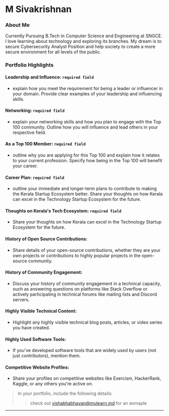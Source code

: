 # M Sivakrishnan

### About Me
Currently Pursuing B.Tech in Computer Science and Engineering at SNGCE. I love learning about technology and exploring its branches. My dream is to secure Cybersecurity Analyst Position and help society to create a more secure environment for all levels of the public.


### Portfolio Highlights



#### Leadership and Influence: `required field`

- explain how you meet the requirement for being a leader or influencer in your domain. Provide clear examples of your leadership and influencing skills.

#### Networking: `required field`

- explain your networking skills and how you plan to engage with the Top 100 community. Outline how you will influence and lead others in your respective field.

#### As a Top 100 Member: `required field`

- outline why you are applying for this Top 100 and explain how it relates to your current profession. Specify how being in the Top 100 will benefit your career.

#### Career Plan: `required field`

- outline your immediate and longer-term plans to contribute to making the Kerala Startup Ecosystem better. Share your thoughts on how Kerala can excel in the Technology Startup Ecosystem for the future.

#### Thoughts on Kerala's Tech Ecosystem: `required field`

- Share your thoughts on how Kerala can excel in the Technology Startup Ecosystem for the future.

#### History of Open Source Contributions:

- Share details of your open-source contributions, whether they are your own projects or contributions to highly popular projects in the open-source community.

#### History of Community Engagement:

-  Discuss your history of community engagement in a technical capacity, such as answering questions on platforms like Stack Overflow or actively participating in technical forums like mailing lists and Discord servers.

#### Highly Visible Technical Content:

- Highlight any highly visible technical blog posts, articles, or video series you have created.

#### Highly Used Software Tools:

- If you've developed software tools that are widely used by users (not just contributors), mention them.

#### Competitive Website Profiles:

- Share your profiles on competitive websites like Exercism, HackerRank, Kaggle, or any others you're active on.



> In your portfolio, include the following details:
>> check out [vishakhabhayan@mulearn.md](./profile/vishakhabhayan@mulearn.md) for an exmaple

---

